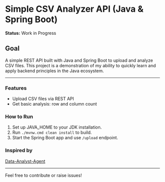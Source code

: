 # Simple CSV Analyzer API (Java & Spring Boot)

**Status:** Work in Progress

## Goal
A simple REST API built with Java and Spring Boot to upload and analyze CSV files. This project is a demonstration of my ability to quickly learn and apply backend principles in the Java ecosystem.

---

### Features
- Upload CSV files via REST API
- Get basic analysis: row and column count

### How to Run
1. Set up JAVA_HOME to your JDK installation.
2. Run `./mvnw.cmd clean install` to build.
3. Start the Spring Boot app and use `/upload` endpoint.

### Inspired by
[Data-Analyst-Agent](https://github.com/riyamoun1310/Data-Analyst-Agent)

---

Feel free to contribute or raise issues!

